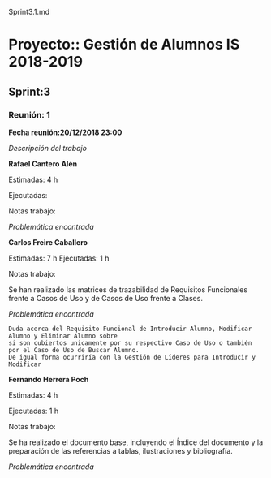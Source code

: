 Sprint3.1.md

# Proyecto:: **Gestión de Alumnos IS 2018-2019**
 
## Sprint:3

### Reunión: 1

**Fecha reunión:20/12/2018 23:00**


_Descripción del trabajo_

**Rafael Cantero Alén**

Estimadas: 4 h

Ejecutadas: 

Notas trabajo:



_Problemática encontrada_


**Carlos Freire Caballero**

Estimadas: 7 h
Ejecutadas: 1 h

Notas trabajo:

Se han realizado las matrices de trazabilidad de Requisitos Funcionales frente a Casos de Uso y de Casos de Uso frente a Clases.

_Problemática encontrada_

~~~
Duda acerca del Requisito Funcional de Introducir Alumno, Modificar Alumno y Eliminar Alumno sobre 
si son cubiertos unicamente por su respectivo Caso de Uso o también por el Caso de Uso de Buscar Alumno. 
De igual forma ocurriría con la Gestión de Líderes para Introducir y Modificar
~~~

**Fernando Herrera Poch**

Estimadas: 4 h

Ejecutadas: 1 h

Notas trabajo:

Se ha realizado el documento base, incluyendo el Índice  del documento y la preparación de las referencias a tablas, ilustraciones y 
bibliografía.

_Problemática encontrada_

